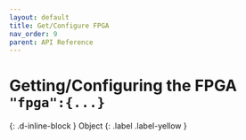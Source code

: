 ```yaml
---
layout: default
title: Get/Configure FPGA
nav_order: 9
parent: API Reference
---
```


# Getting/Configuring the FPGA `"fpga":{...}`
{: .d-inline-block }
Object
{: .label .label-yellow }
